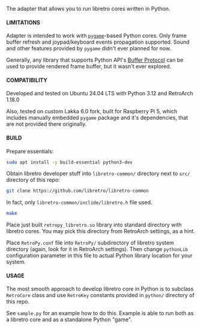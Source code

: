 The adapter that allows you to run libretro cores written in Python.

#### LIMITATIONS

Adapter is intended to work with [`pygame`](https://www.pygame.org/)-based Python cores.
Only frame buffer refresh and joypad/keyboard events propagation supported. Sound and other features
provided by `pygame` didn't ever planned for now.

Generally, any library that supports Python API's [Buffer Protocol](https://docs.python.org/3/c-api/buffer.html)
can be used to provide rendered frame buffer, but it wasn't ever explored.

#### COMPATIBILITY

Developed and tested on Ubuntu 24.04 LTS with Python 3.12 and RetroArch 1.18.0

Also, tested on custom Lakka 6.0 fork, built for Raspberry Pi 5, which includes manually
embedded `pygame` package and it's dependencies, that are not provided there originally.

#### BUILD

Prepare essentials:
```sh
sudo apt install -y build-essential python3-dev
```

Obtain libretro developer stuff into `libretro-common/` directory next to `src/` directory of this repo:
```sh
git clone https://github.com/libretro/libretro-common
```
In fact, only `libretro-common/inclide/libretro.h` file used.

  ```sh
  make
  ```

Place just built `retropy_libretro.so` library into standard directory with libretro cores.
You may pick this directory from RetroArch settings, as a hint.

Place `RetroPy.conf` file into `RetroPy/` subdirectory of libretro system directory (again, look for it in RetroArch settings).
Then change `pythonLib` configuration parameter in this file to actual Python library location for your system.

#### USAGE

The most smooth approach to develop libretro core in Python is to subclass `RetroCore` class
and use `RetroKey` constants provided in `python/` directory of this repo.

See `sample.py` for an example how to do this. Example is able to run both as a libretro core
and as a standalone Python "game".
